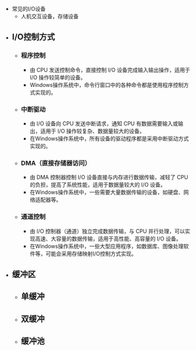 - 常见的I/O设备
	- 人机交互设备，存储设备
- ## I/O控制方式
	- ### 程序控制
		- 由 CPU 发送控制命令，直接控制 I/O 设备完成输入输出操作，适用于 I/O 操作较简单的设备。
		- Windows操作系统中，命令行窗口中的各种命令都是使用程序控制方式实现的。
	- ### 中断驱动
		- 由 I/O 设备向 CPU 发送中断请求，通知 CPU 有数据需要输入或输出，适用于 I/O 操作较复杂、数据量较大的设备。
		- 在Windows操作系统中，所有设备的驱动程序都是采用中断驱动方式实现的。
	- ### DMA（直接存储器访问）
		- 由 DMA 控制器控制 I/O 设备直接与内存进行数据传输，减轻了 CPU 的负担，提高了系统性能，适用于数据量较大的 I/O 设备。
		- 在Windows操作系统中，一些需要大量数据传输的设备，如硬盘、网络适配器等。
	- ### 通道控制
		- 由 I/O 控制器（通道）独立完成数据传输，与 CPU 并行处理，可以实现高速、大容量的数据传输，适用于高性能、高容量的 I/O 设备。
		- 在Windows操作系统中，一些大型应用程序，如数据库、图像处理软件等，可能会采用存储映射I/O控制方式实现。
- ## 缓冲区
	- 单缓冲
		-
	- 双缓冲
		-
	- 缓冲池
		-